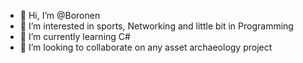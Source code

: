 - 👋 Hi, I’m @Boronen
- 👀 I’m interested in sports, Networking and little bit in Programming
- 🌱 I’m currently learning C#
- 💞️ I’m looking to collaborate on any asset archaeology project

<!---
Boronen/Boronen is a ✨ special ✨ repository because its `README.md` (this file) appears on your GitHub profile.
You can click the Preview link to take a look at your changes.
--->
